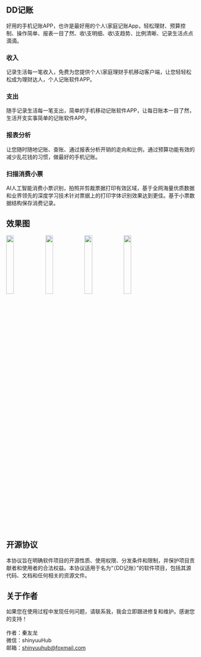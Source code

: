 ## DD记账
好用的手机记账APP，也许是最好用的个人\家庭记账App，轻松理财、预算控制、操作简单、报表一目了然、收\支明细、收\支趋势、比例清晰、记录生活点点滴滴。

### 收入
记录生活每一笔收入，免费为您提供个人\家庭理财手机移动客户端，让您轻轻松松成为理财达人，个人记账软件APP。

### 支出
随手记录生活每一笔支出，简单的手机移动记账软件APP，让每日账本一目了然，生活开支实事简单的记账软件APP。

### 报表分析
让您随时随地记账、查账、通过报表分析开销的走向和比例，通过预算功能有效的减少乱花钱的习惯，做最好的手机记账。

### 扫描消费小票
AI人工智能消费小票识别，拍照并剪裁票据打印有效区域，基于全网海量优质数据和业界领先的深度学习技术针对票据上的打印字体识别效果达到更佳。基于小票数据结构保存消费记录。

## 效果图
<img src="http://storage.dwtedx.com/income/images/guide0.jpg" width="20%"/>
<img src="http://storage.dwtedx.com/income/images/guide1.jpg" width="20%"/>
<img src="http://storage.dwtedx.com/income/images/guide2.jpg" width="20%"/>
<img src="http://storage.dwtedx.com/income/images/guide3.jpg" width="20%"/>

## 开源协议
本协议旨在明确软件项目的开源性质、使用权限、分发条件和限制，并保护项目贡献者和使用者的合法权益。本协议适用于名为“（DD记账）”的软件项目，包括其源代码、文档和任何相关的资源文件。

## 关于作者
如果您在使用过程中发现任何问题，请联系我，我会立即跟进修复和维护。感谢您的支持！<br/><br/>
作者：秦友龙<br/>
微信：shinyuuHub<br/>
邮箱：shinyuuhub@foxmail.com<br/>
